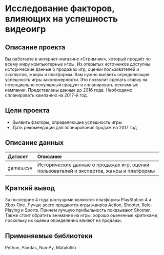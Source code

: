 # Исследование факторов, влияющих на успешность видеоигр

## Описание проекта

Вы работаете в интернет-магазине «Стримчик», который продаёт по всему миру компьютерные игры. Из открытых источников доступны исторические данные о продажах игр, оценки пользователей и экспертов, жанры и платформы. Вам нужно выявить определяющие успешность игры закономерности. Это позволит сделать ставку на потенциально популярный продукт и спланировать рекламные кампании. Представлены данные до 2016 года. Необходимо спланировать кампанию на 2017-й год.

## Цели проекта

- Выявить факторы, определяющие успешность игры
- Дать рекомендации для планирования продаж на 2017 год

## Описание данных

| Датасет | Описание | 
| :---------------------- | :---------------------- | 
| games.csv | Исторические данные о продажах игр, оценки пользователей и экспертов, жанры и платформы  | 

## Краткий вывод

За последние 4 года растущими являются платформы PlayStation 4 и Xbox One.
Лучше всего продаются игры жанров Action, Shooter, Role-Playing и Sports. Причем лучшую прибыльность показывают Shooter.
Также стоит обратить внимание на игры, хорошо оцененные критиками, поскольку их оценки определенно влияют на продажи.

## Применяемые библиотеки

Python, Pandas, NumPy, Matplotlib